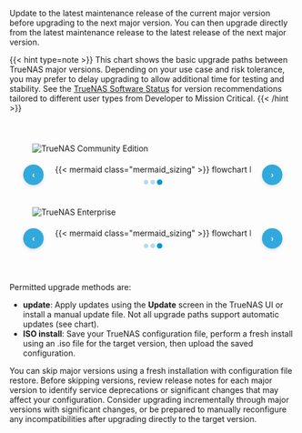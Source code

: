 &NewLine;

<style>
/* Custom CSS to override Mermaid background color */
#scale-upgrade-paths .mermaid {
    background-color: inherit;
}

/* Logo visibility for light/dark modes */
/* Default light mode */
.dark-mode-logo { display: none !important; }
.light-mode-logo { display: block !important; }

/* Manual dark mode selection */
:root[color-theme="dark"] .light-mode-logo { display: none !important; }
:root[color-theme="dark"] .dark-mode-logo { display: block !important; }

/* Manual light mode selection */
:root[color-theme="light"] .dark-mode-logo { display: none !important; }
:root[color-theme="light"] .light-mode-logo { display: block !important; }

/* System preference fallback */
@media (prefers-color-scheme: dark) {
    :root:not([color-theme]) .light-mode-logo { display: none !important; }
    :root:not([color-theme]) .dark-mode-logo { display: block !important; }
}

@media (prefers-color-scheme: light) {
    :root:not([color-theme]) .dark-mode-logo { display: none !important; }
    :root:not([color-theme]) .light-mode-logo { display: block !important; }
}

/* Enhanced scroll container with navigation controls */
.scroll-wrapper {
    position: relative;
    width: calc(100% - 80px); /* Leave space for arrows (40px each side) */
    margin: 0 40px; /* Center the container with arrow space */
}

.scroll-container {
    overflow-x: auto;
    white-space: nowrap;
    width: 100%;
    cursor: grab;
    user-select: none;
    position: relative;
    scroll-behavior: smooth;
}

.scroll-container:active {
    cursor: grabbing;
}

.scroll-container:hover {
    background: rgba(0, 149, 213, 0.02);
    border-radius: 8px;
    transition: background-color 0.2s ease;
}

/* Hide scrollbars completely for clean dot-only navigation */
.scroll-container::-webkit-scrollbar {
  display: none;
}

.scroll-container {
  -ms-overflow-style: none;  /* Internet Explorer 10+ */
  scrollbar-width: none;  /* Firefox */
}

/* Navigation arrows - always visible for discoverability */
.scroll-nav {
    position: absolute;
    top: 50%;
    transform: translateY(-50%);
    background: rgba(0, 149, 213, 0.8);
    color: white;
    border: none;
    width: 36px;
    height: 36px;
    border-radius: 50%;
    cursor: pointer;
    z-index: 20;
    opacity: 1; /* Always visible */
    transition: all 0.2s ease;
    display: flex;
    align-items: center;
    justify-content: center;
    font-size: 14px;
    font-weight: bold;
    box-shadow: 0 2px 6px rgba(0, 0, 0, 0.15);
}

.scroll-nav:hover {
    background: rgba(0, 149, 213, 1);
    transform: translateY(-50%) scale(1.1);
    box-shadow: 0 4px 12px rgba(0, 0, 0, 0.25);
}

.scroll-nav:active {
    transform: translateY(-50%) scale(0.95);
}

.scroll-nav-left {
    left: -3.5rem; /* Closer to the edge, further from container */
}

.scroll-nav-right {
    right: -3.5rem; /* Closer to the edge, further from container */
}

/* Hide arrows when at scroll boundaries */
.scroll-nav.hidden {
    opacity: 0 !important;
    pointer-events: none;
}

/* Edge fade gradients - positioned relative to the scroll wrapper */
.scroll-wrapper::before,
.scroll-wrapper::after {
    content: '';
    position: absolute;
    top: 0;
    bottom: 0;
    width: 40px;
    pointer-events: none;
    z-index: 5;
    transition: opacity 0.3s ease;
}

.scroll-wrapper::before {
    left: 0;
    background: linear-gradient(to right, var(--card-background) 0%, transparent 100%);
}

.scroll-wrapper::after {
    right: 0;
    background: linear-gradient(to left, var(--card-background) 0%, transparent 100%);
}

/* Hide gradients at scroll boundaries */
.scroll-wrapper.at-start::before {
    opacity: 0;
}

.scroll-wrapper.at-end::after {
    opacity: 0;
}

/* Scroll position indicator */
.scroll-indicator {
    display: flex;
    justify-content: center;
    align-items: center;
    margin-top: 10px;
    gap: 4px;
}

.scroll-dot {
    width: 8px;
    height: 8px;
    border-radius: 50%;
    background: rgba(0, 149, 213, 0.3);
    transition: all 0.3s ease;
    cursor: pointer;
}

.scroll-dot.active {
    background: #0095d5;
    transform: scale(1.2);
}

.scroll-dot:hover {
    background: #0071a2;
    transform: scale(1.1);
}

.chart-wrapper {
    display: inline-block;
    width: 1400px; /* Force fixed width instead of min-width */
}

/* Make sure the SVG fills the wrapper */
.chart-wrapper svg {
    width: 100% !important;
    max-width: none !important;
    min-width: 1400px;
}
</style>

Update to the latest maintenance release of the current major version before upgrading to the next major version.
You can then upgrade directly from the latest maintenance release to the latest release of the next major version.

{{< hint type=note >}}
This chart shows the basic upgrade paths between TrueNAS major versions.
Depending on your use case and risk tolerance, you may prefer to delay upgrading to allow additional time for testing and stability.
See the <a href="https://www.truenas.com/docs/softwarestatus/#which-truenas-version-is-recommended" target="_blank">TrueNAS Software Status</a> for version recommendations tailored to different user types from Developer to Mission Critical.
{{< /hint >}}

<div class="section-box" id="scale-upgrade-paths" style="padding: 0 40px 40px 40px; margin-bottom: 20px;">
    <div class="upgrade-paths-container">
      <img src="/images/truenas-community-edition-logo-blue.png" class="light-mode-logo" style="box-shadow: none; max-width: 225px; padding-bottom: 20px; padding-top: 40px;" title="TrueNAS Community Edition" alt="TrueNAS Community Edition">
      <img src="/images/truenas-community-edition-logo-white.png" class="dark-mode-logo" style="box-shadow: none; max-width: 225px; padding-bottom: 20px; padding-top: 40px; display: none;" title="TrueNAS Community Edition" alt="TrueNAS Community Edition">
      <div class="scroll-wrapper">
        <button class="scroll-nav scroll-nav-left" aria-label="Scroll left" title="Scroll left">‹</button>
        <button class="scroll-nav scroll-nav-right" aria-label="Scroll right" title="Scroll right">›</button>
        <div class="scroll-container" id="scrollContainer1">
          <div class="chart-wrapper">
            {{< mermaid class="mermaid_sizing" >}}
            flowchart LR
              A["11.3-U5"] -->|update| B["12.0-U8.1"]
              B -->|"update / ISO install"| C["13.0-U6.8 / 13.3-U2"]
              C -->|update| G
              C -->|ISO install| I
              D["22.02.4 (Angelfish)"] -->|update| E
              E["22.12.4.2 (Bluefin)"] -->|update| F
              F["23.10.2 (Cobia)"] -->|update| G
              G["24.04.2.5 (Dragonfish)"] -->|update| H
              H["24.10.2.3 (Electric Eel)"] -->|update| I
              I["25.04.2.3 (Fangtooth)"] -->|"(anticipated)"| J
            J["25.10 (Goldeye)"]
            {{< /mermaid >}}
          </div>
        </div>
        <div class="scroll-indicator" id="scrollIndicator1">
          <div class="scroll-dot" data-section="0" title="Beginning"></div>
          <div class="scroll-dot" data-section="1" title="Middle"></div>
          <div class="scroll-dot active" data-section="2" title="Latest versions"></div>
        </div>
      </div>
    </div>
    <div class="upgrade-paths-container">
      <img src="/images/truenas-enterprise-logo-logo-blue.png" class="light-mode-logo" style="box-shadow: none; max-width: 225px; padding-bottom: 20px; padding-top: 40px;" title="TrueNAS Enterprise" alt="TrueNAS Enterprise">
      <img src="/images/truenas-enterprise-logo-logo-white-rgb-900px-w-72ppi.png" class="dark-mode-logo" style="box-shadow: none; max-width: 225px; padding-bottom: 20px; padding-top: 40px; display: none;" title="TrueNAS Enterprise" alt="TrueNAS Enterprise">
      <div class="scroll-wrapper">
        <button class="scroll-nav scroll-nav-left" aria-label="Scroll left" title="Scroll left">‹</button>
        <button class="scroll-nav scroll-nav-right" aria-label="Scroll right" title="Scroll right">›</button>
        <div class="scroll-container" id="scrollContainer2">
          <div class="chart-wrapper">
            {{< mermaid class="mermaid_sizing" >}}
            flowchart LR
              A["11.3-U5"] -->|update| B
              B["12.0-U8.1"] -->|update| C
              C["13.0-U6.8"] -->|ISO install| G
              C -->|update| E
              D["23.10.2 (Cobia)"] -->|update| E
              E["24.04.2.5 (Dragonfish)"]  -->|update| F
              F["24.10.2.3 (Electric Eel)"] -->|update| G
              G["25.04.2.3 (Fangtooth)"] -->|"(anticipated)"| H
            H["25.10 (Goldeye)"]
            {{< /mermaid >}}
          </div>
        </div>
        <div class="scroll-indicator" id="scrollIndicator2">
          <div class="scroll-dot" data-section="0" title="Beginning"></div>
          <div class="scroll-dot" data-section="1" title="Middle"></div>
          <div class="scroll-dot active" data-section="2" title="Latest versions"></div>
        </div>
      </div>
    </div>
</div>

<script>
  // Enhanced scroll functionality - wait for Mermaid to properly render
  document.addEventListener("DOMContentLoaded", function() {
    
    let checkAttempts = 0;
    
    function waitForMermaidAndInitialize() {
      if (checkAttempts >= 15) { // 3 seconds total timeout
        initializeScrollControls();
        return;
      }
      
      // Find the VISIBLE containers (there might be duplicates)
      const allContainers1 = document.querySelectorAll('[id="scrollContainer1"]');
      const allContainers2 = document.querySelectorAll('[id="scrollContainer2"]');
      
      const container1 = Array.from(allContainers1).find(el => el.offsetParent !== null);
      const container2 = Array.from(allContainers2).find(el => el.offsetParent !== null);
      
      if (container1 && container1.scrollWidth > 0 && 
          container2 && container2.scrollWidth > 0) {
        initializeScrollControls();
      } else {
        checkAttempts++;
        setTimeout(waitForMermaidAndInitialize, 200);
      }
    }
    
    function initializeWhenReady() {
      // Start checking immediately
      waitForMermaidAndInitialize();
    }
    
    // Start initialization
    initializeWhenReady();
    
    // Global function for manual testing
    window.reinitializeScrollControls = function() {
      initializeScrollControls();
    };
    
    // Also listen for tab changes and reinitialize when this tab becomes visible
    function handleTabVisibility() {
      const upgradePathsSection = document.getElementById('scale-upgrade-paths');
      if (upgradePathsSection && upgradePathsSection.offsetParent !== null) {
        // Reset check attempts and try again
        checkAttempts = 0;
        setTimeout(waitForMermaidAndInitialize, 100);
      }
    }
    
    // Listen for tab changes (multiple methods to catch different tab systems)
    document.addEventListener('click', function(e) {
      if (e.target.matches('a[href*="upgrade"], .nav-link, .tab-link, [role="tab"]')) {
        setTimeout(handleTabVisibility, 300);
      }
    });
    
    // Also try intersection observer for when the section becomes visible
    if (typeof IntersectionObserver !== 'undefined') {
      const observer = new IntersectionObserver(function(entries) {
        entries.forEach(entry => {
          if (entry.isIntersecting && entry.intersectionRatio > 0.1) {
            setTimeout(() => {
              const container1 = document.getElementById('scrollContainer1');
              if (container1 && container1.scrollWidth === 0) {
                checkAttempts = 0;
                waitForMermaidAndInitialize();
              }
            }, 200);
          }
        });
      }, { threshold: 0.1 });
      
      const upgradePathsSection = document.getElementById('scale-upgrade-paths');
      if (upgradePathsSection) {
        observer.observe(upgradePathsSection);
      }
    }
    
    // Manual trigger for testing - click anywhere on the upgrade paths section
    document.addEventListener('click', function(e) {
      const upgradePathsSection = document.getElementById('scale-upgrade-paths');
      if (upgradePathsSection && upgradePathsSection.contains(e.target)) {
        const container1 = document.getElementById('scrollContainer1');
        if (container1 && container1.scrollWidth === 0) {
          checkAttempts = 0;
          setTimeout(waitForMermaidAndInitialize, 100);
        }
      }
    });
    
    function initializeScrollControls() {
      const containerIds = ['scrollContainer1', 'scrollContainer2'];
      
      containerIds.forEach((containerId) => {
        // Find the VISIBLE container with this ID (there might be duplicates)
        const allContainers = document.querySelectorAll(`[id="${containerId}"]`);
        const container = Array.from(allContainers).find(el => el.offsetParent !== null);
        
        if (!container) {
          return;
        }
        
        const wrapper = container.closest('.scroll-wrapper');
        const leftBtn = wrapper ? wrapper.querySelector('.scroll-nav-left') : null;
        const rightBtn = wrapper ? wrapper.querySelector('.scroll-nav-right') : null;
        const indicatorId = containerId.replace('Container', 'Indicator');
        // Find the VISIBLE indicator that corresponds to this container
        const allIndicators = document.querySelectorAll(`[id="${indicatorId}"]`);
        const indicator = Array.from(allIndicators).find(el => el.offsetParent !== null);
        const dots = indicator ? indicator.querySelectorAll('.scroll-dot') : [];
        

        // Set initial scroll position to rightmost
        if (container.scrollWidth > container.clientWidth) {
          container.scrollLeft = container.scrollWidth - container.clientWidth;
        }
        
        // Update scroll state function
        function updateScrollState() {
          const { scrollLeft, scrollWidth, clientWidth } = container;
          const maxScroll = scrollWidth - clientWidth;
          const scrollPercentage = maxScroll > 0 ? scrollLeft / maxScroll : 0;
          
          
          // Update wrapper classes for gradients
          if (wrapper) {
            wrapper.classList.toggle('at-start', scrollLeft <= 5);
            wrapper.classList.toggle('at-end', scrollLeft >= maxScroll - 5);
          }
          
          // Update scroll indicators with partial states (multiple dots can be active)
          if (dots.length > 0) {
            // scrollPercentage: 0 = leftmost, 1 = rightmost
            // Allow overlapping ranges for better UX feedback
            const dot0Active = scrollPercentage <= 0.4;  // Beginning: 0-40%
            const dot1Active = scrollPercentage >= 0.2 && scrollPercentage <= 0.8;  // Middle: 20-80%  
            const dot2Active = scrollPercentage >= 0.6;  // Latest: 60-100%
            
            
            dots[0].classList.toggle('active', dot0Active);
            dots[1].classList.toggle('active', dot1Active);  
            dots[2].classList.toggle('active', dot2Active);
          }
        }

        // Arrow button event handlers
        if (leftBtn) {
          leftBtn.addEventListener('click', function(e) {
            e.preventDefault();
            e.stopPropagation();
            const scrollAmount = container.clientWidth * 0.7;
            container.scrollBy({
              left: -scrollAmount,
              behavior: 'smooth'
            });
            setTimeout(updateScrollState, 100);
          });
        }

        if (rightBtn) {
          rightBtn.addEventListener('click', function(e) {
            e.preventDefault();
            e.stopPropagation();
            const scrollAmount = container.clientWidth * 0.7;
            container.scrollBy({
              left: scrollAmount,
              behavior: 'smooth'
            });
            setTimeout(updateScrollState, 100);
          });
        }

        // Dot click handlers
        dots.forEach((dot, index) => {
          dot.addEventListener('click', function(e) {
            e.preventDefault();
            e.stopPropagation();
            const maxScroll = container.scrollWidth - container.clientWidth;
            const targetScroll = (maxScroll / (dots.length - 1)) * index;
            container.scrollTo({
              left: targetScroll,
              behavior: 'smooth'
            });
            setTimeout(updateScrollState, 100);
          });
        });

        // Scroll event listener - more aggressive updates
        container.addEventListener('scroll', updateScrollState);
        
        // Also listen for any programmatic scroll changes
        const observer = new MutationObserver(() => updateScrollState());
        observer.observe(container, { attributes: true, attributeFilter: ['scrollLeft'] });
        
        // Set up drag scrolling
        setupDragScroll(container);
        
        // Initial state update
        setTimeout(updateScrollState, 100);
      });
    }

    // Drag scroll functionality
    function setupDragScroll(container) {
      let isDown = false;
      let startX;
      let scrollLeft;

      container.addEventListener('mousedown', (e) => {
        isDown = true;
        container.style.cursor = 'grabbing';
        startX = e.pageX - container.offsetLeft;
        scrollLeft = container.scrollLeft;
      });

      container.addEventListener('mouseleave', () => {
        isDown = false;
        container.style.cursor = 'grab';
      });

      container.addEventListener('mouseup', () => {
        isDown = false;
        container.style.cursor = 'grab';
      });

      container.addEventListener('mousemove', (e) => {
        if (!isDown) return;
        e.preventDefault();
        const x = e.pageX - container.offsetLeft;
        const walk = (x - startX) * 2;
        container.scrollLeft = scrollLeft - walk;
      });
    }
  });
</script>

Permitted upgrade methods are:

* **update**: Apply updates using the **Update** screen in the TrueNAS UI or install a manual update file.
  Not all upgrade paths support automatic updates (see chart).
* **ISO install**: Save your TrueNAS configuration file, perform a fresh install using an .iso file for the target version, then upload the saved configuration.

You can skip major versions using a fresh installation with configuration file restore.
Before skipping versions, review release notes for each major version to identify service deprecations or significant changes that may affect your configuration.
Consider upgrading incrementally through major versions with significant changes, or be prepared to manually reconfigure any incompatibilities after upgrading directly to the target version.
